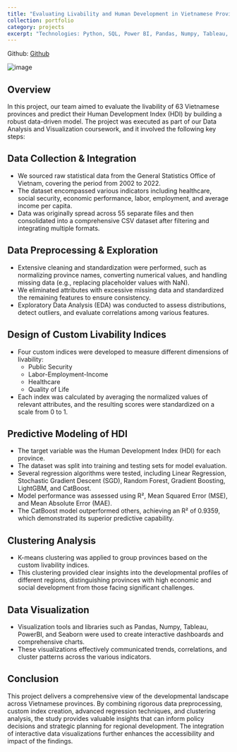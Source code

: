 ```yaml
---
title: "Evaluating Livability and Human Development in Vietnamese Provinces"
collection: portfolio
category: projects
excerpt: "Technologies: Python, SQL, Power BI, Pandas, Numpy, Tableau, Seaborn, Regression, Clustering"
---
```


Github: [Github](https://github.com/NhiNguyen34/DS105.O11.KHDL)

![image](https://github.com/user-attachments/assets/0e2d3227-0782-4e16-ae99-7bf348b5b02b)

## Overview

In this project, our team aimed to evaluate the livability of 63 Vietnamese provinces and predict their Human Development Index (HDI) by building a robust data-driven model. The project was executed as part of our Data Analysis and Visualization coursework, and it involved the following key steps:

## Data Collection & Integration

-   We sourced raw statistical data from the General Statistics Office of Vietnam, covering the period from 2002 to 2022.
-   The dataset encompassed various indicators including healthcare, social security, economic performance, labor, employment, and average income per capita.
-   Data was originally spread across 55 separate files and then consolidated into a comprehensive CSV dataset after filtering and integrating multiple formats.

## Data Preprocessing & Exploration

-   Extensive cleaning and standardization were performed, such as normalizing province names, converting numerical values, and handling missing data (e.g., replacing placeholder values with NaN).
-   We eliminated attributes with excessive missing data and standardized the remaining features to ensure consistency.
-   Exploratory Data Analysis (EDA) was conducted to assess distributions, detect outliers, and evaluate correlations among various features.

## Design of Custom Livability Indices

-   Four custom indices were developed to measure different dimensions of livability:
    -   Public Security
    -   Labor-Employment-Income
    -   Healthcare
    -   Quality of Life
-   Each index was calculated by averaging the normalized values of relevant attributes, and the resulting scores were standardized on a scale from 0 to 1.

## Predictive Modeling of HDI

-   The target variable was the Human Development Index (HDI) for each province.
-   The dataset was split into training and testing sets for model evaluation.
-   Several regression algorithms were tested, including Linear Regression, Stochastic Gradient Descent (SGD), Random Forest, Gradient Boosting, LightGBM, and CatBoost.
-   Model performance was assessed using R², Mean Squared Error (MSE), and Mean Absolute Error (MAE).
-   The CatBoost model outperformed others, achieving an R² of 0.9359, which demonstrated its superior predictive capability.

## Clustering Analysis

-   K-means clustering was applied to group provinces based on the custom livability indices.
-   This clustering provided clear insights into the developmental profiles of different regions, distinguishing provinces with high economic and social development from those facing significant challenges.

## Data Visualization

-   Visualization tools and libraries such as Pandas, Numpy, Tableau, PowerBI, and Seaborn were used to create interactive dashboards and comprehensive charts.
-   These visualizations effectively communicated trends, correlations, and cluster patterns across the various indicators.

## Conclusion

This project delivers a comprehensive view of the developmental landscape across Vietnamese provinces. By combining rigorous data preprocessing, custom index creation, advanced regression techniques, and clustering analysis, the study provides valuable insights that can inform policy decisions and strategic planning for regional development. The integration of interactive data visualizations further enhances the accessibility and impact of the findings.


